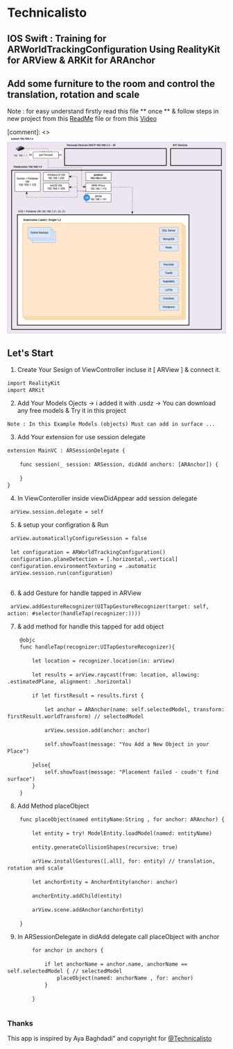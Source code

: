 
# Technicalisto

## IOS Swift : Training for ARWorldTrackingConfiguration Using RealityKit for ARView & ARKit for ARAnchor

## Add some furniture to the room and control the translation, rotation and scale

Note : 
       for easy understand firstly read this file ** once ** 
       & follow steps in new project from this [ReadMe](https://github.com/AyaBaghdadi/furniture_ar/tree/main) file or from this [Video]()
       
[comment]: <> ![](diagram.png)

## Let's Start 

1. Create Your Sesign of ViewController incluse it [ ARView ] & connect it.

```
import RealityKit
import ARKit
```

2. Add Your Models Ojects -> i added it with .usdz -> You can download any free models & Try it in this project 

```
Note : In this Example Models (objects) Must can add in surface ...
```

3. Add Your extension for use session delegate  

```
extension MainVC : ARSessionDelegate {
    
    func session(_ session: ARSession, didAdd anchors: [ARAnchor]) {
        
    }
}
```

4. In ViewConteroller inside viewDidAppear add session delegate

```
 arView.session.delegate = self

```

5. & setup your configration & Run

```
 arView.automaticallyConfigureSession = false
        
 let configuration = ARWorldTrackingConfiguration()
 configuration.planeDetection = [.horizontal,.vertical]
 configuration.environmentTexturing = .automatic
 arView.session.run(configuration)
 
```

6. & add Gesture for handle tapped in ARView

```
 arView.addGestureRecognizer(UITapGestureRecognizer(target: self, action: #selector(handleTap(recognizer:))))

```

7. & add method for handle this tapped for add object

```
    @objc
    func handleTap(recognizer:UITapGestureRecognizer){
        
        let location = recognizer.location(in: arView)
        
        let results = arView.raycast(from: location, allowing: .estimatedPlane, alignment: .horizontal)
        
        if let firstResult = results.first {
            
            let anchor = ARAnchor(name: self.selectedModel, transform: firstResult.worldTransform) // selectedModel
            
            arView.session.add(anchor: anchor)
            
            self.showToast(message: "You Add a New Object in your Place")

        }else{
            self.showToast(message: "Placement failed - coudn't find surface")
        }
    }

```

8. Add Method placeObject 

```
    func placeObject(named entityName:String , for anchor: ARAnchor) {
        
        let entity = try! ModelEntity.loadModel(named: entityName)
        
        entity.generateCollisionShapes(recursive: true)
        
        arView.installGestures([.all], for: entity) // translation, rotation and scale
        
        let anchorEntity = AnchorEntity(anchor: anchor)
        
        anchorEntity.addChild(entity)
        
        arView.scene.addAnchor(anchorEntity)
        
    }
```

9. In ARSessionDelegate in didAdd delegate call placeObject with anchor

```
        for anchor in anchors {
            
            if let anchorName = anchor.name, anchorName == self.selectedModel { // selectedModel
                placeObject(named: anchorName , for: anchor)
            }
            
        }
        
```
        
### Thanks

This app is inspired by Aya Baghdadi”
and copyright for [@Technicalisto](https://www.youtube.com/channel/UC7554uvArdSxL4tlws7Wf8Q)
